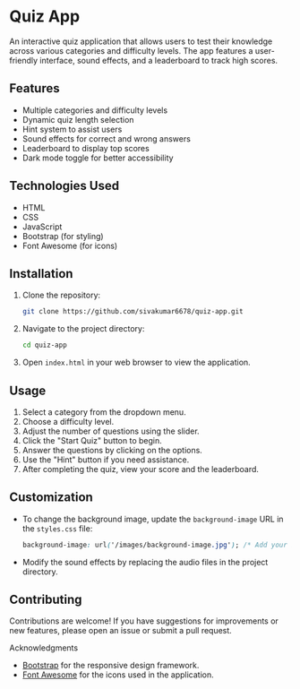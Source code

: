 # Quiz App

An interactive quiz application that allows users to test their knowledge across various categories and difficulty levels. The app features a user-friendly interface, sound effects, and a leaderboard to track high scores.

## Features

- Multiple categories and difficulty levels
- Dynamic quiz length selection
- Hint system to assist users
- Sound effects for correct and wrong answers
- Leaderboard to display top scores
- Dark mode toggle for better accessibility

## Technologies Used

- HTML
- CSS
- JavaScript
- Bootstrap (for styling)
- Font Awesome (for icons)

## Installation

1. Clone the repository:
   ```bash
   git clone https://github.com/sivakumar6678/quiz-app.git
   ```

2. Navigate to the project directory:
   ```bash
   cd quiz-app
   ```

3. Open `index.html` in your web browser to view the application.

## Usage

1. Select a category from the dropdown menu.
2. Choose a difficulty level.
3. Adjust the number of questions using the slider.
4. Click the "Start Quiz" button to begin.
5. Answer the questions by clicking on the options.
6. Use the "Hint" button if you need assistance.
7. After completing the quiz, view your score and the leaderboard.

## Customization

- To change the background image, update the `background-image` URL in the `styles.css` file:
  ```css
  background-image: url('/images/background-image.jpg'); /* Add your background image path */
  ```

- Modify the sound effects by replacing the audio files in the project directory.

## Contributing

Contributions are welcome! If you have suggestions for improvements or new features, please open an issue or submit a pull request.

Acknowledgments

- [Bootstrap](https://getbootstrap.com/) for the responsive design framework.
- [Font Awesome](https://fontawesome.com/) for the icons used in the application.
